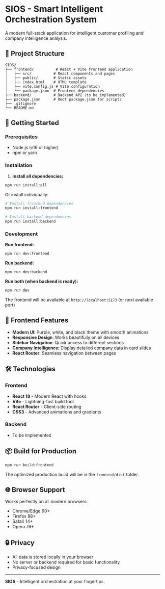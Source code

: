 # SIOS - Smart Intelligent Orchestration System

A modern full-stack application for intelligent customer profiling and company intelligence analysis.

## 📁 Project Structure

```
SIOS/
├── frontend/          # React + Vite frontend application
│   ├── src/          # React components and pages
│   ├── public/       # Static assets
│   ├── index.html    # HTML template
│   ├── vite.config.js # Vite configuration
│   └── package.json  # Frontend dependencies
├── backend/          # Backend API (to be implemented)
├── package.json      # Root package.json for scripts
├── .gitignore
└── README.md
```

## 🚀 Getting Started

### Prerequisites
- Node.js (v16 or higher)
- npm or yarn

### Installation

1. **Install all dependencies:**
```bash
npm run install:all
```

Or install individually:
```bash
# Install frontend dependencies
npm run install:frontend

# Install backend dependencies
npm run install:backend
```

### Development

**Run frontend:**
```bash
npm run dev:frontend
```

**Run backend:**
```bash
npm run dev:backend
```

**Run both (when backend is ready):**
```bash
npm run dev
```

The frontend will be available at `http://localhost:5173` (or next available port)

## 🎨 Frontend Features

- **Modern UI**: Purple, white, and black theme with smooth animations
- **Responsive Design**: Works beautifully on all devices
- **Sidebar Navigation**: Quick access to different sections
- **Company Intelligence**: Display detailed company data in card slides
- **React Router**: Seamless navigation between pages

## 🛠️ Technologies

### Frontend
- **React 18** - Modern React with hooks
- **Vite** - Lightning-fast build tool
- **React Router** - Client-side routing
- **CSS3** - Advanced animations and gradients

### Backend
- To be implemented

## 📦 Build for Production

```bash
npm run build:frontend
```

The optimized production build will be in the `frontend/dist` folder.

## 🌐 Browser Support

Works perfectly on all modern browsers:
- Chrome/Edge 90+
- Firefox 88+
- Safari 14+
- Opera 76+

## 🔒 Privacy

- All data is stored locally in your browser
- No server or backend required for basic functionality
- Privacy-focused design

---

**SIOS** - Intelligent orchestration at your fingertips.
